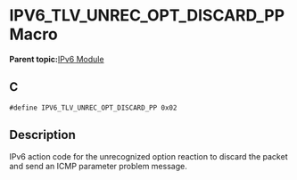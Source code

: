 # IPV6\_TLV\_UNREC\_OPT\_DISCARD\_PP Macro

**Parent topic:**[IPv6 Module](GUID-F2484EF9-7914-43EE-A5B7-4FFDC27C8135.md)

## C

```
#define IPV6_TLV_UNREC_OPT_DISCARD_PP 0x02
```

## Description

IPv6 action code for the unrecognized option reaction to discard the packet and send an ICMP parameter problem message.


